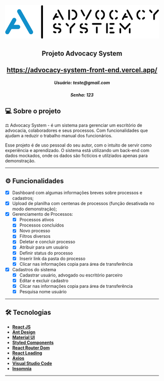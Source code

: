 <h1 align="center">
    <img alt="NextLevelWeek" title="#NextLevelWeek" src="./src/assets/images/logo.png" width="600px" />
</h1>

<h2 align="center"> 
	Projeto Advocacy System
</h2>

<h2 align="center"> 
	<a href='https://advocacy-system-front-end.vercel.app/' target='_blank' rel='noreferrer noopener'>https://advocacy-system-front-end.vercel.app/</a>
</h2>

<h5 align="center"> 
	Usuário: teste@gmail.com
</h5>
<h5 align="center"> 
  Senha: 123
</h5>

## 💻 Sobre o projeto

⚖️ Advocacy System - é um sistema para gerenciar um escritório de advocacia,
colaboradores e seus processos. Com funcionalidades que ajudam a reduzir o
trabalho manual dos funcionários.

Esse projeto é de uso pessoal do seu autor, com o intuito de servir como
experiência e aprendizado. O sistema está utilizando um back-end com dados
mockados, onde os dados são fictícios e utilziados apenas para demonstração.

---

## ⚙️ Funcionalidades

- [x] Dashboard com algumas informações breves sobre processos e cadastros;
- [x] Upload de planilha com centenas de processos (função desativada no modo
      demonstração);
- [x] Gerenciamento de Processos:
  - [x] Processos ativos
  - [x] Processos concluídos
  - [x] Novo processo
  - [x] Filtros diversos
  - [x] Deletar e concluir processo
  - [x] Atribuir para um usuário
  - [x] Definir status do processo
  - [x] Inserir link da pasta do processo
  - [x] Clicar nas informações copia para área de transferência
- [x] Cadastros do sistema
  - [x] Cadastrar usuário, advogado ou escritório parceiro
  - [x] Editar e excluir cadastro
  - [x] Clicar nas informações copia para área de transferência
  - [x] Pesquisa nome usuário

---

## 🛠 Tecnologias

- **[React JS](https://reactjs.org/)**
- **[Ant Design](https://ant.design/)**
- **[Material UI](https://mui.com/)**
- **[Styled Components](https://styled-components.com/)**
- **[React Router Dom](https://reactrouter.com/en/main)**
- **[React Loading](https://www.npmjs.com/package/react-loading)**
- **[Axios](https://axios-http.com/ptbr/docs/intro)**
- **[Visual Studio Code](https://code.visualstudio.com/)**
- **[Insomnia](https://insomnia.rest/)**

---
